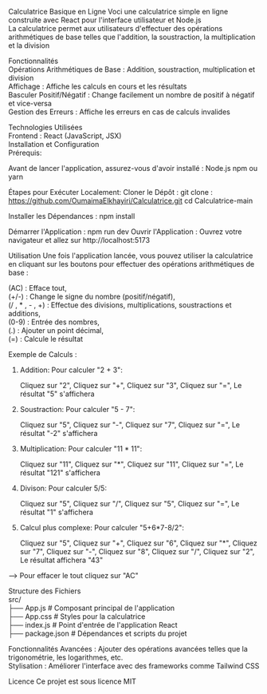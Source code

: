 Calculatrice Basique en Ligne
Voci une calculatrice simple en ligne construite avec React pour l'interface utilisateur et Node.js <br />
La calculatrice permet aux utilisateurs d'effectuer des opérations arithmétiques de base telles que l'addition, la soustraction, la multiplication et la division

Fonctionnalités <br />
Opérations Arithmétiques de Base : Addition, soustraction, multiplication et division <br />
Affichage : Affiche les calculs en cours et les résultats <br />
Basculer Positif/Négatif : Change facilement un nombre de positif à négatif et vice-versa <br />
Gestion des Erreurs : Affiche les erreurs en cas de calculs invalides <br />

Technologies Utilisées <br />
Frontend : React (JavaScript, JSX) <br />
Installation et Configuration <br />
Prérequis: 

Avant de lancer l'application, assurez-vous d'avoir installé :
Node.js 
npm ou yarn

Étapes pour Exécuter Localement:
Cloner le Dépôt :
git clone : https://github.com/OumaimaElkhayiri/Calculatrice.git
cd Calculatrice-main

Installer les Dépendances :
npm install

Démarrer l'Application :
npm run dev
Ouvrir l'Application :
Ouvrez votre navigateur et allez sur http://localhost:5173

Utilisation
Une fois l'application lancée, vous pouvez utiliser la calculatrice en cliquant sur les boutons pour effectuer des opérations arithmétiques de base :

(AC) : Efface tout, <br />
(+/-) : Change le signe du nombre (positif/négatif), <br />
(/ , * , - , +) : Effectue des divisions, multiplications, soustractions et additions, <br />
(0-9) : Entrée des nombres, <br />
(.) : Ajouter un point décimal, <br />
(=) : Calcule le résultat


Exemple de Calculs :
1. Addition:
Pour calculer "2 + 3":
    
    Cliquez sur "2", 
    Cliquez sur "+", 
    Cliquez sur "3", 
    Cliquez sur "=", 
    Le résultat "5" s'affichera

2. Soustraction:
Pour calculer "5 - 7":

    Cliquez sur "5",
    Cliquez sur "-",
    Cliquez sur "7",
    Cliquez sur "=", 
    Le résultat "-2" s'affichera

3. Multiplication:
Pour calculer "11 * 11":
    
    Cliquez sur "11", 
    Cliquez sur "*", 
    Cliquez sur "11", 
    Cliquez sur "=", 
    Le résultat "121" s'affichera

4. Divison:
Pour calculer 5/5:

    Cliquez sur "5",
    Cliquez sur "/",
    Cliquez sur "5",
    Cliquez sur "=",
    Le résultat "1" s'affichera

5. Calcul plus complexe:
Pour calculer "5+6*7-8/2":

    Cliquez sur "5",
    Cliquez sur "+",
    Cliquez sur "6",
    Cliquez sur "*",
    Cliquez sur "7",
    Cliquez sur "-",
    Cliquez sur "8",
    Cliquez sur "/",
    Cliquez sur "2",
    Le résultat affichera "43"

--> Pour effacer le tout cliquez sur "AC"


Structure des Fichiers <br />
src/ <br />
        ├── App.js         # Composant principal de l'application <br />
        ├── App.css        # Styles pour la calculatrice <br />
        ├── index.js       # Point d'entrée de l'application React <br />
        ├── package.json   # Dépendances et scripts du projet <br />

Fonctionnalités Avancées : Ajouter des opérations avancées telles que la trigonométrie, les logarithmes, etc. <br />
Stylisation : Améliorer l'interface avec des frameworks comme Tailwind CSS

Licence
Ce projet est sous licence MIT
